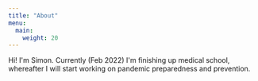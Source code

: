 ```yaml
---
title: "About"
menu:
  main:
    weight: 20
---
```

Hi! I'm Simon. Currently (Feb 2022) I'm finishing up medical school, whereafter I will start working on pandemic preparedness and prevention.